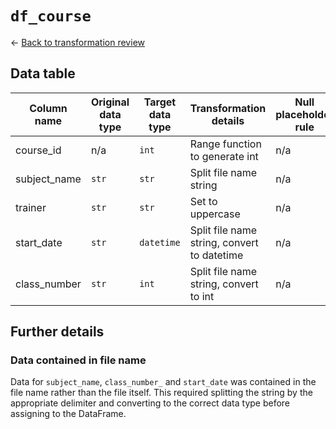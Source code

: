 # `df_course`
<- [Back to transformation review](../data_transformation_review.md)

## Data table	
| Column name				| Original data type	| Target data type	| Transformation details									| Null placeholder rule |
|---------------------------|-----------------------|-------------------|-----------------------------------------------------------|-----------------------|
| course_id					| n/a					| `int`				| Range function to generate int							| n/a					|
| subject_name				| `str`					| `str`				| Split file name string									| n/a					|
| trainer					| `str`					| `str`				| Set to uppercase											| n/a					|
| start_date				| `str`					| `datetime`		| Split file name string, convert to datetime				| n/a					|
| class_number				| `str`					| `int`				| Split file name string, convert to int					| n/a					|

## Further details
### Data contained in file name
Data for `subject_name`, `class_number_` and `start_date` was contained in the file name rather than the file itself. This required splitting the string by the appropriate delimiter and converting to the correct data type before assigning to the DataFrame.